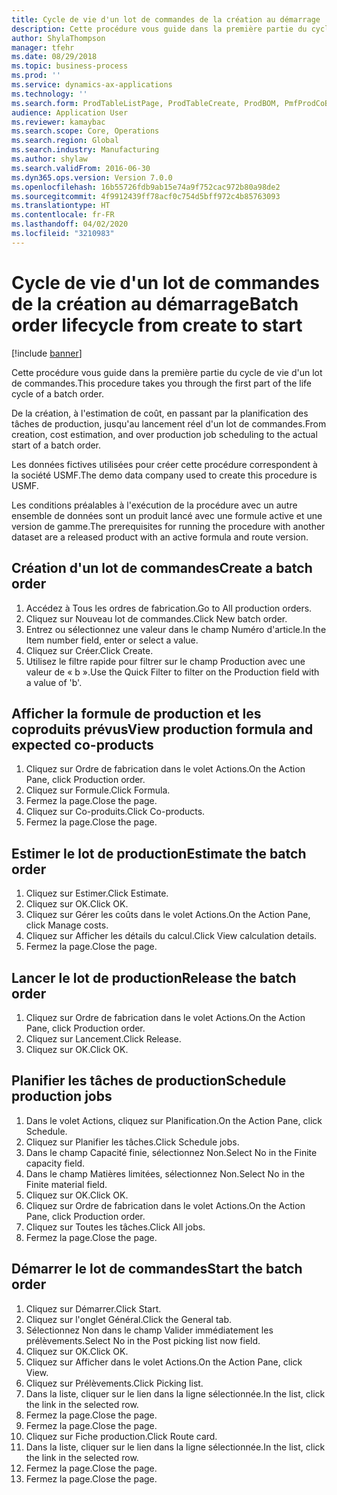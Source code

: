 ```yaml
---
title: Cycle de vie d'un lot de commandes de la création au démarrage
description: Cette procédure vous guide dans la première partie du cycle de vie d'un lot de commandes.
author: ShylaThompson
manager: tfehr
ms.date: 08/29/2018
ms.topic: business-process
ms.prod: ''
ms.service: dynamics-ax-applications
ms.technology: ''
ms.search.form: ProdTableListPage, ProdTableCreate, ProdBOM, PmfProdCoBy, ProdParmCostEstimation, ProdCalcTrans, ProdParmRelease, ProdSchedule, ProdRouteJob, ProdParmStartUp, ProdJournalTransBOM, ProdJournalTransRoute
audience: Application User
ms.reviewer: kamaybac
ms.search.scope: Core, Operations
ms.search.region: Global
ms.search.industry: Manufacturing
ms.author: shylaw
ms.search.validFrom: 2016-06-30
ms.dyn365.ops.version: Version 7.0.0
ms.openlocfilehash: 16b55726fdb9ab15e74a9f752cac972b80a98de2
ms.sourcegitcommit: 4f9912439ff78acf0c754d5bff972c4b85763093
ms.translationtype: HT
ms.contentlocale: fr-FR
ms.lasthandoff: 04/02/2020
ms.locfileid: "3210983"
---
```

# <a name="batch-order-lifecycle-from-create-to-start"></a><span data-ttu-id="c7550-103">Cycle de vie d'un lot de commandes de la création au démarrage</span><span class="sxs-lookup"><span data-stu-id="c7550-103">Batch order lifecycle from create to start</span></span>

[!include [banner](../../includes/banner.md)]

<span data-ttu-id="c7550-104">Cette procédure vous guide dans la première partie du cycle de vie d'un lot de commandes.</span><span class="sxs-lookup"><span data-stu-id="c7550-104">This procedure takes you through the first part of the life cycle of a batch order.</span></span>

<span data-ttu-id="c7550-105">De la création, à l'estimation de coût, en passant par la planification des tâches de production, jusqu'au lancement réel d'un lot de commandes.</span><span class="sxs-lookup"><span data-stu-id="c7550-105">From creation, cost estimation, and over production job scheduling to the actual start of a batch order.</span></span>



<span data-ttu-id="c7550-106">Les données fictives utilisées pour créer cette procédure correspondent à la société USMF.</span><span class="sxs-lookup"><span data-stu-id="c7550-106">The demo data company used to create this procedure is USMF.</span></span> 



<span data-ttu-id="c7550-107">Les conditions préalables à l'exécution de la procédure avec un autre ensemble de données sont un produit lancé avec une formule active et une version de gamme.</span><span class="sxs-lookup"><span data-stu-id="c7550-107">The prerequisites for running the procedure with another dataset are a released product with an active formula and route version.</span></span>


## <a name="create-a-batch-order"></a><span data-ttu-id="c7550-108">Création d'un lot de commandes</span><span class="sxs-lookup"><span data-stu-id="c7550-108">Create a batch order</span></span>
1. <span data-ttu-id="c7550-109">Accédez à Tous les ordres de fabrication.</span><span class="sxs-lookup"><span data-stu-id="c7550-109">Go to All production orders.</span></span>
2. <span data-ttu-id="c7550-110">Cliquez sur Nouveau lot de commandes.</span><span class="sxs-lookup"><span data-stu-id="c7550-110">Click New batch order.</span></span>
3. <span data-ttu-id="c7550-111">Entrez ou sélectionnez une valeur dans le champ Numéro d'article.</span><span class="sxs-lookup"><span data-stu-id="c7550-111">In the Item number field, enter or select a value.</span></span>
4. <span data-ttu-id="c7550-112">Cliquez sur Créer.</span><span class="sxs-lookup"><span data-stu-id="c7550-112">Click Create.</span></span>
5. <span data-ttu-id="c7550-113">Utilisez le filtre rapide pour filtrer sur le champ Production avec une valeur de « b ».</span><span class="sxs-lookup"><span data-stu-id="c7550-113">Use the Quick Filter to filter on the Production field with a value of 'b'.</span></span>

## <a name="view-production-formula-and-expected-co-products"></a><span data-ttu-id="c7550-114">Afficher la formule de production et les coproduits prévus</span><span class="sxs-lookup"><span data-stu-id="c7550-114">View production formula and expected co-products</span></span>
1. <span data-ttu-id="c7550-115">Cliquez sur Ordre de fabrication dans le volet Actions.</span><span class="sxs-lookup"><span data-stu-id="c7550-115">On the Action Pane, click Production order.</span></span>
2. <span data-ttu-id="c7550-116">Cliquez sur Formule.</span><span class="sxs-lookup"><span data-stu-id="c7550-116">Click Formula.</span></span>
3. <span data-ttu-id="c7550-117">Fermez la page.</span><span class="sxs-lookup"><span data-stu-id="c7550-117">Close the page.</span></span>
4. <span data-ttu-id="c7550-118">Cliquez sur Co-produits.</span><span class="sxs-lookup"><span data-stu-id="c7550-118">Click Co-products.</span></span>
5. <span data-ttu-id="c7550-119">Fermez la page.</span><span class="sxs-lookup"><span data-stu-id="c7550-119">Close the page.</span></span>

## <a name="estimate-the-batch-order"></a><span data-ttu-id="c7550-120">Estimer le lot de production</span><span class="sxs-lookup"><span data-stu-id="c7550-120">Estimate the batch order</span></span>
1. <span data-ttu-id="c7550-121">Cliquez sur Estimer.</span><span class="sxs-lookup"><span data-stu-id="c7550-121">Click Estimate.</span></span>
2. <span data-ttu-id="c7550-122">Cliquez sur OK.</span><span class="sxs-lookup"><span data-stu-id="c7550-122">Click OK.</span></span>
3. <span data-ttu-id="c7550-123">Cliquez sur Gérer les coûts dans le volet Actions.</span><span class="sxs-lookup"><span data-stu-id="c7550-123">On the Action Pane, click Manage costs.</span></span>
4. <span data-ttu-id="c7550-124">Cliquez sur Afficher les détails du calcul.</span><span class="sxs-lookup"><span data-stu-id="c7550-124">Click View calculation details.</span></span>
5. <span data-ttu-id="c7550-125">Fermez la page.</span><span class="sxs-lookup"><span data-stu-id="c7550-125">Close the page.</span></span>

## <a name="release-the-batch-order"></a><span data-ttu-id="c7550-126">Lancer le lot de production</span><span class="sxs-lookup"><span data-stu-id="c7550-126">Release the batch order</span></span>
1. <span data-ttu-id="c7550-127">Cliquez sur Ordre de fabrication dans le volet Actions.</span><span class="sxs-lookup"><span data-stu-id="c7550-127">On the Action Pane, click Production order.</span></span>
2. <span data-ttu-id="c7550-128">Cliquez sur Lancement.</span><span class="sxs-lookup"><span data-stu-id="c7550-128">Click Release.</span></span>
3. <span data-ttu-id="c7550-129">Cliquez sur OK.</span><span class="sxs-lookup"><span data-stu-id="c7550-129">Click OK.</span></span>

## <a name="schedule-production-jobs"></a><span data-ttu-id="c7550-130">Planifier les tâches de production</span><span class="sxs-lookup"><span data-stu-id="c7550-130">Schedule production jobs</span></span>
1. <span data-ttu-id="c7550-131">Dans le volet Actions, cliquez sur Planification.</span><span class="sxs-lookup"><span data-stu-id="c7550-131">On the Action Pane, click Schedule.</span></span>
2. <span data-ttu-id="c7550-132">Cliquez sur Planifier les tâches.</span><span class="sxs-lookup"><span data-stu-id="c7550-132">Click Schedule jobs.</span></span>
3. <span data-ttu-id="c7550-133">Dans le champ Capacité finie, sélectionnez Non.</span><span class="sxs-lookup"><span data-stu-id="c7550-133">Select No in the Finite capacity field.</span></span>
4. <span data-ttu-id="c7550-134">Dans le champ Matières limitées, sélectionnez Non.</span><span class="sxs-lookup"><span data-stu-id="c7550-134">Select No in the Finite material field.</span></span>
5. <span data-ttu-id="c7550-135">Cliquez sur OK.</span><span class="sxs-lookup"><span data-stu-id="c7550-135">Click OK.</span></span>
6. <span data-ttu-id="c7550-136">Cliquez sur Ordre de fabrication dans le volet Actions.</span><span class="sxs-lookup"><span data-stu-id="c7550-136">On the Action Pane, click Production order.</span></span>
7. <span data-ttu-id="c7550-137">Cliquez sur Toutes les tâches.</span><span class="sxs-lookup"><span data-stu-id="c7550-137">Click All jobs.</span></span>
8. <span data-ttu-id="c7550-138">Fermez la page.</span><span class="sxs-lookup"><span data-stu-id="c7550-138">Close the page.</span></span>

## <a name="start-the-batch-order"></a><span data-ttu-id="c7550-139">Démarrer le lot de commandes</span><span class="sxs-lookup"><span data-stu-id="c7550-139">Start the batch order</span></span>
1. <span data-ttu-id="c7550-140">Cliquez sur Démarrer.</span><span class="sxs-lookup"><span data-stu-id="c7550-140">Click Start.</span></span>
2. <span data-ttu-id="c7550-141">Cliquez sur l'onglet Général.</span><span class="sxs-lookup"><span data-stu-id="c7550-141">Click the General tab.</span></span>
3. <span data-ttu-id="c7550-142">Sélectionnez Non dans le champ Valider immédiatement les prélèvements.</span><span class="sxs-lookup"><span data-stu-id="c7550-142">Select No in the Post picking list now field.</span></span>
4. <span data-ttu-id="c7550-143">Cliquez sur OK.</span><span class="sxs-lookup"><span data-stu-id="c7550-143">Click OK.</span></span>
5. <span data-ttu-id="c7550-144">Cliquez sur Afficher dans le volet Actions.</span><span class="sxs-lookup"><span data-stu-id="c7550-144">On the Action Pane, click View.</span></span>
6. <span data-ttu-id="c7550-145">Cliquez sur Prélèvements.</span><span class="sxs-lookup"><span data-stu-id="c7550-145">Click Picking list.</span></span>
7. <span data-ttu-id="c7550-146">Dans la liste, cliquer sur le lien dans la ligne sélectionnée.</span><span class="sxs-lookup"><span data-stu-id="c7550-146">In the list, click the link in the selected row.</span></span>
8. <span data-ttu-id="c7550-147">Fermez la page.</span><span class="sxs-lookup"><span data-stu-id="c7550-147">Close the page.</span></span>
9. <span data-ttu-id="c7550-148">Fermez la page.</span><span class="sxs-lookup"><span data-stu-id="c7550-148">Close the page.</span></span>
10. <span data-ttu-id="c7550-149">Cliquez sur Fiche production.</span><span class="sxs-lookup"><span data-stu-id="c7550-149">Click Route card.</span></span>
11. <span data-ttu-id="c7550-150">Dans la liste, cliquer sur le lien dans la ligne sélectionnée.</span><span class="sxs-lookup"><span data-stu-id="c7550-150">In the list, click the link in the selected row.</span></span>
12. <span data-ttu-id="c7550-151">Fermez la page.</span><span class="sxs-lookup"><span data-stu-id="c7550-151">Close the page.</span></span>
13. <span data-ttu-id="c7550-152">Fermez la page.</span><span class="sxs-lookup"><span data-stu-id="c7550-152">Close the page.</span></span>

